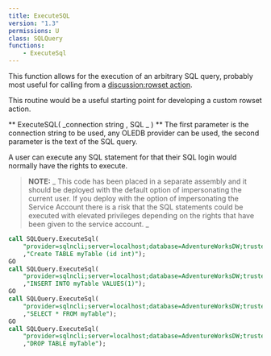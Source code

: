 ```yaml
---
title: ExecuteSQL
version: "1.3"
permissions: U
class: SQLQuery
functions: 
    - ExecuteSql
---
```

This function allows for the execution of an arbitrary SQL query, probably most useful for calling from a [discussion:rowset action](83292).

This routine would be a useful starting point for developing a custom rowset action.

** ExecuteSQL( _connection string , SQL _ ) **
The first parameter is the connection string to be used, any OLEDB provider can be used, the second parameter is the text of the SQL query.

A user can execute any SQL statement for that their SQL login would normally have the rights to execute.

> **NOTE:** _ This code has been placed in a separate assembly and it should be deployed with the default option of impersonating the current user. If you deploy with the option of impersonating the Service Account there is a risk that the SQL statements could be executed with elevated privileges depending on the rights that have been given to the service account. _

``` sql
call SQLQuery.ExecuteSql(
    "provider=sqlncli;server=localhost;database=AdventureWorksDW;trusted_connection=yes"
    ,"Create TABLE myTable (id int)");
GO
call SQLQuery.ExecuteSql(
    "provider=sqlncli;server=localhost;database=AdventureWorksDW;trusted_connection=yes"
    ,"INSERT INTO myTable VALUES(1)");
GO
call SQLQuery.ExecuteSql(
    "provider=sqlncli;server=localhost;database=AdventureWorksDW;trusted_connection=yes"
    ,"SELECT * FROM myTable");
GO
call SQLQuery.ExecuteSql(
    "provider=sqlncli;server=localhost;database=AdventureWorksDW;trusted_connection=yes"
    ,"DROP TABLE myTable");
```